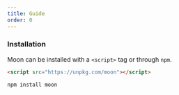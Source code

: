 ```yaml
---
title: Guide
order: 0
---
```


### Installation

Moon can be installed with a `<script>` tag or through `npm`.

```html
<script src="https://unpkg.com/moon"></script>
```

```sh
npm install moon
```
